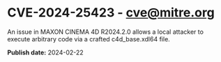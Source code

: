 # CVE-2024-25423 - cve@mitre.org

An issue in MAXON CINEMA 4D R2024.2.0 allows a local attacker to execute arbitrary code via a crafted c4d_base.xdl64 file.

**Publish date:** 2024-02-22
